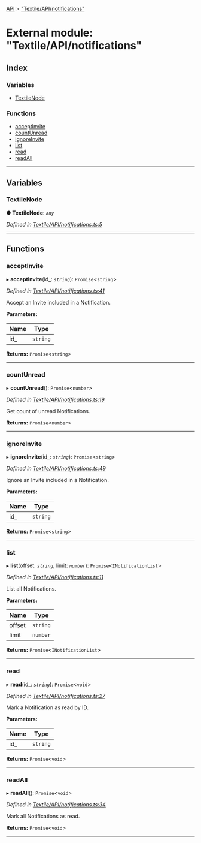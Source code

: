 [API](../README.md) > ["Textile/API/notifications"](../modules/_textile_api_notifications_.md)

# External module: "Textile/API/notifications"

## Index

### Variables

* [TextileNode](_textile_api_notifications_.md#textilenode)

### Functions

* [acceptInvite](_textile_api_notifications_.md#acceptinvite)
* [countUnread](_textile_api_notifications_.md#countunread)
* [ignoreInvite](_textile_api_notifications_.md#ignoreinvite)
* [list](_textile_api_notifications_.md#list)
* [read](_textile_api_notifications_.md#read)
* [readAll](_textile_api_notifications_.md#readall)

---

## Variables

<a id="textilenode"></a>

###  TextileNode

**● TextileNode**: *`any`*

*Defined in [Textile/API/notifications.ts:5](https://github.com/textileio/react-native-sdk/blob/912c704/lib/Textile/API/notifications.ts#L5)*

___

## Functions

<a id="acceptinvite"></a>

###  acceptInvite

▸ **acceptInvite**(id_: *`string`*): `Promise`<`string`>

*Defined in [Textile/API/notifications.ts:41](https://github.com/textileio/react-native-sdk/blob/912c704/lib/Textile/API/notifications.ts#L41)*

Accept an Invite included in a Notification.

**Parameters:**

| Name | Type |
| ------ | ------ |
| id_ | `string` |

**Returns:** `Promise`<`string`>

___
<a id="countunread"></a>

###  countUnread

▸ **countUnread**(): `Promise`<`number`>

*Defined in [Textile/API/notifications.ts:19](https://github.com/textileio/react-native-sdk/blob/912c704/lib/Textile/API/notifications.ts#L19)*

Get count of unread Notifications.

**Returns:** `Promise`<`number`>

___
<a id="ignoreinvite"></a>

###  ignoreInvite

▸ **ignoreInvite**(id_: *`string`*): `Promise`<`string`>

*Defined in [Textile/API/notifications.ts:49](https://github.com/textileio/react-native-sdk/blob/912c704/lib/Textile/API/notifications.ts#L49)*

Ignore an Invite included in a Notification.

**Parameters:**

| Name | Type |
| ------ | ------ |
| id_ | `string` |

**Returns:** `Promise`<`string`>

___
<a id="list"></a>

###  list

▸ **list**(offset: *`string`*, limit: *`number`*): `Promise`<`INotificationList`>

*Defined in [Textile/API/notifications.ts:11](https://github.com/textileio/react-native-sdk/blob/912c704/lib/Textile/API/notifications.ts#L11)*

List all Notifications.

**Parameters:**

| Name | Type |
| ------ | ------ |
| offset | `string` |
| limit | `number` |

**Returns:** `Promise`<`INotificationList`>

___
<a id="read"></a>

###  read

▸ **read**(id_: *`string`*): `Promise`<`void`>

*Defined in [Textile/API/notifications.ts:27](https://github.com/textileio/react-native-sdk/blob/912c704/lib/Textile/API/notifications.ts#L27)*

Mark a Notification as read by ID.

**Parameters:**

| Name | Type |
| ------ | ------ |
| id_ | `string` |

**Returns:** `Promise`<`void`>

___
<a id="readall"></a>

###  readAll

▸ **readAll**(): `Promise`<`void`>

*Defined in [Textile/API/notifications.ts:34](https://github.com/textileio/react-native-sdk/blob/912c704/lib/Textile/API/notifications.ts#L34)*

Mark all Notifications as read.

**Returns:** `Promise`<`void`>

___

